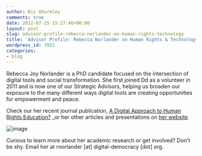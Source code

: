 ```yaml
---
author: Biz Ghormley
comments: true
date: 2012-07-25 15:27:46+00:00
layout: post
slug: advisor-profile-rebecca-norlander-on-human-rights-technology
title: 'Advisor Profile: Rebecca Norlander on Human Rights & Technology'
wordpress_id: 3921
categories:
- blog
---
```


Rebecca Joy Norlander is a PhD candidate focused on the intersection of digital tools and social transformation. She first joined Dd as a volunteer in 2011 and is now one of our Strategic Advisors, helping us broaden our exposure to the many different ways digital tools are creating opportunities for empowerment and peace.

Check our her recent journal publication, [A Digital Approach to Human Rights Education?](http://www.tandfonline.com/doi/abs/10.1080/10402659.2012.651025) _or her other articles and presentations on [her website](https://sites.google.com/site/rebeccajoynorlander/).

![image](http://farm8.staticflickr.com/7254/7644027618_24a1239b01_o.jpg)

Curious to learn more about her academic research or get involved? Don't be shy. Email her at rnorlander [at] digital-democracy [dot] org.


